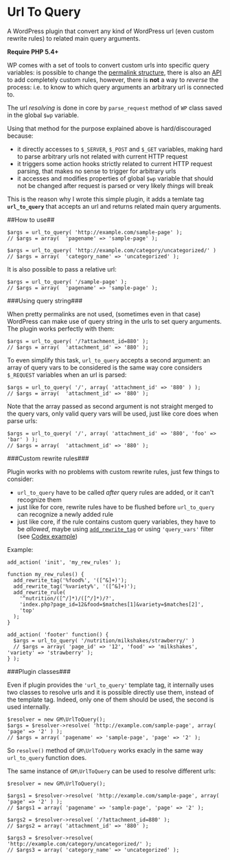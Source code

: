 Url To Query
============

A WordPress plugin that convert any kind of WordPress url (even custom rewrite rules) to related main query arguments.

**Require PHP 5.4+**

WP comes with a set of tools to convert custom urls into specific query variables:
is possible to change the [permalink structure](http://codex.wordpress.org/Using_Permalinks#Choosing_your_permalink_structure),
there is  also an [API](http://codex.wordpress.org/Rewrite_API/add_rewrite_rule) to add completely custom rules,
however, there is **not** a way to *reverse* the process: i.e. to know to which query arguments an arbitrary url is connected to.

The url *resolving* is done in core by  `parse_request` method of `WP` class saved in the global `$wp` variable.

Using that method for the purpose explained above is hard/discouraged because:
 * it directly accesses to `$_SERVER`, `$_POST` and `$_GET` variables, making hard to parse arbitrary urls not related with current HTTP request
 * it triggers some action hooks strictly related to current HTTP request parsing, that makes no sense to trigger for arbitrary urls
 * it accesses and modifies properties of global `$wp` variable that should not be changed after request is parsed or very likely *things* will break
 
This is the reason why I wrote this simple plugin, it adds a temlate tag **`url_to_query`** that accepts an url and returns related
main query arguments.

##How to use##

    $args = url_to_query( 'http://example.com/sample-page' );
    // $args = array(  'pagename' => 'sample-page' );
    
    $args = url_to_query( 'http://example.com/category/uncategorized/' )
    // $args = array(  'category_name' => 'uncategorized' );
    
It is also possible to pass a relative url:

    $args = url_to_query( '/sample-page' );
    // $args = array(  'pagename' => 'sample-page' );
    
###Using query string###

When pretty permalinks are not used, (sometimes even in that case) WordPress can make use of query string in the
urls to set query arguments. The plugin works perfectly with them:

    $args = url_to_query( '/?attachment_id=880' );
    // $args = array(  'attachment_id' => '880' );
    
To even simplify this task, `url_to_query` accepts a second argument: an array of query vars to be considered
is the same way core considers `$_REQUEST` variables when an url is parsed:

    $args = url_to_query( '/', array( 'attachment_id' => '880' ) );
    // $args = array(  'attachment_id' => '880' );
    
Note that the array passed as second argument is not straight merged to the query vars, only valid query vars will be used,
just like core does when parse urls:

    $args = url_to_query( '/', array( 'attachment_id' => '880', 'foo' => 'bar' ) );
    // $args = array(  'attachment_id' => '880' );
    
###Custom rewrite rules###

Plugin works with no problems with custom rewrite rules, just few things to consider:

* `url_to_query` have to be called *after* query rules are added, or it can't recognize them
* just like for core, rewrite rules have to be flushed before `url_to_query` can recognize a newly added rule
* just like core, if the rule contains custom query variables, they have to be *allowed*, maybe using [`add_rewrite_tag`](http://codex.wordpress.org/Rewrite_API/add_rewrite_tag)
or using `'query_vars'` filter (see [Codex example](http://codex.wordpress.org/Custom_Queries#Custom_Archives))

Example:

    add_action( 'init', 'my_rew_rules' );

    function my_rew_rules() {
      add_rewrite_tag('%food%', '([^&]+)');
      add_rewrite_tag('%variety%', '([^&]+)');
      add_rewrite_rule(
        '^nutrition/([^/]*)/([^/]*)/?',
        'index.php?page_id=12&food=$matches[1]&variety=$matches[2]',
        'top'
      );
    }

    add_action( 'footer' function() {
      $args = url_to_query( '/nutrition/milkshakes/strawberry/' )
      // $args = array( 'page_id' => '12', 'food' => 'milkshakes', 'variety' => 'strawberry' );
    } );

###Plugin classes###

Even if plugin provides the `'url_to_query'` template tag, it internally uses two classes to resolve urls and
it is possible directly use them, instead of the template tag. Indeed, only one of them should be used, the second is used internally.

    $resolver = new GM\UrlToQuery();
    $args = $resolver->resolve( 'http://example.com/sample-page', array( 'page' => '2' ) );
    // $args = array( 'pagename' => 'sample-page', 'page' => '2' );
    
So `resolve()` method of `GM\UrlToQuery` works exacly in the same way `url_to_query` function does.

The same instance of `GM\UrlToQuery` can be used to resolve different urls:

    $resolver = new GM\UrlToQuery();
    
    $args1 = $resolver->resolve( 'http://example.com/sample-page', array( 'page' => '2' ) );
    // $args1 = array( 'pagename' => 'sample-page', 'page' => '2' );
    
    $args2 = $resolver->resolve( '/?attachment_id=880' );
    // $args2 = array( 'attachment_id' => '880' );
    
    $args3 = $resolver->resolve( 'http://example.com/category/uncategorized/' );
    // $args3 = array( 'category_name' => 'uncategorized' );








    
